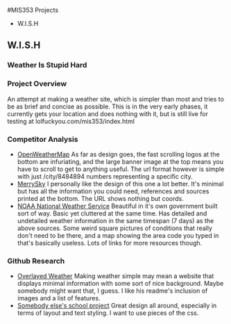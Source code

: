 #MIS353 Projects
* W.I.S.H

## W.I.S.H
### Weather Is Stupid Hard

### Project Overview
An attempt at making a weather site, which is simpler than most and tries to be as brief and concise as possible. This is in the very early phases, it currently gets your location and does nothing with it, but is still live for testing at lolfuckyou.com/mis353/index.html

### Competitor Analysis

* [OpenWeatherMap](https://openweathermap.org/city/4815352)
As far as design goes, the fast scrolling logos at the bottom are infuriating, and the  large banner image at the top means you have to scroll to get to anything useful. The url format however is simple with just /city/8484894 numbers representing a specific city. 
* [MerrySky](https://merrysky.net)
I personally like the design of this one a lot better. It's minimal but has all the information you could need, references and sources printed at the bottom. The URL shows nothing but coords.
* [NOAA National Weather Service](https://www.weather.gov/mob/forecast)
Beautiful in it's own government built sort of way. Basic yet cluttered at the same time. Has detailed and undetailed weather information in the same timespan (7 days) as the above sources. Some weird square pictures of conditions that really don't need to be there, and a map showing the area code you typed in that's basically useless. Lots of links for more resources though.

### Github Research
* [Overlayed Weather](https://github.com/jvicu2001/Simple-Weather-Overlay) Making weather simple may mean a website that displays minimal information with some sort of nice background. Maybe somebody might want that, I guess. I like his readme's inclusion of images and a list of features.
* [Somebody else's school project](https://github.com/R0shish/weather-site) Great design all around, especially in terms of layout and text styling. I want to use pieces of the css.

